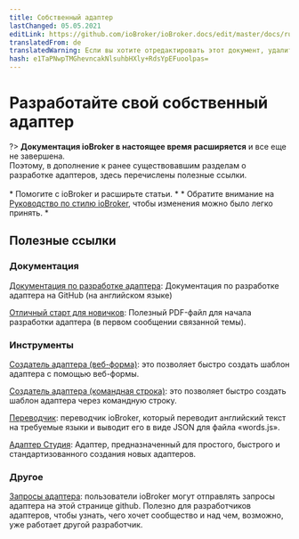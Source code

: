 ```yaml
---
title: Собственный адаптер
lastChanged: 05.05.2021
editLink: https://github.com/ioBroker/ioBroker.docs/edit/master/docs/ru/dev/adapterdev.md
translatedFrom: de
translatedWarning: Если вы хотите отредактировать этот документ, удалите поле «translationFrom», в противном случае этот документ будет снова автоматически переведен
hash: e1TaPNwpTMGhevncakNlsuhbHXly+RdsYpEFuoolpas=
---
```

# Разработайте свой собственный адаптер
?> **Документация ioBroker в настоящее время расширяется** и все еще не завершена.<br> Поэтому, в дополнение к ранее существовавшим разделам о разработке адаптеров, здесь перечислены полезные ссылки.<br><br> * Помогите с ioBroker и расширьте статьи. * * Обратите внимание на [Руководство по стилю ioBroker](https://www.iobroker.net/#de/documentation/community/styleguidedoc.md), чтобы изменения можно было легко принять. *

## Полезные ссылки
### Документация
[Документация по разработке адаптера](https://github.com/ioBroker/ioBroker.docs/blob/master/docs/en/dev/adapterdev.md): Документация по разработке адаптера на GitHub (на английском языке)

[Отличный старт для новичков](https://forum.iobroker.net/topic/12663/adapter-entwicklung-kick-start-f%C3%BCr-neulinge): Полезный PDF-файл для начала разработки адаптера (в первом сообщении связанной темы).

### Инструменты
[Создатель адаптера (веб-форма)](https://adapter-creator.iobroker.in/): это позволяет быстро создать шаблон адаптера с помощью веб-формы.

[Создатель адаптера (командная строка)](https://forum.iobroker.net/topic/17200/aufruf-iobroker-adapter-creator-testen): это позволяет быстро создать шаблон адаптера через командную строку.

[Переводчик](https://translator.iobroker.in/): переводчик ioBroker, который переводит английский текст на требуемые языки и выводит его в виде JSON для файла «words.js».

[Адаптер Студия](https://github.com/Jey-Cee/ioBroker.adapter-studio): Адаптер, предназначенный для простого, быстрого и стандартизованного создания новых адаптеров.

### Другое
[Запросы адаптера](https://github.com/ioBroker/AdapterRequests/issues?page=1&q=is%3Aissue+is%3Aopen): пользователи ioBroker могут отправлять запросы адаптера на этой странице github. Полезно для разработчиков адаптеров, чтобы узнать, чего хочет сообщество и над чем, возможно, уже работает другой разработчик.
